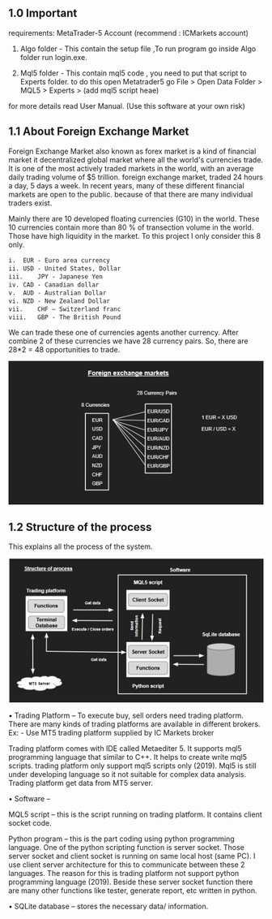 ## 1.0 Important

requirements: MetaTrader-5 Account (recommend : ICMarkets account)

1. Algo folder - This contain the setup file ,To run program go inside Algo folder run login.exe.

2. Mql5 folder - This contain mql5 code , you need to put that script to Experts folder. 
	  to do this open Metatrader5 go File > Open Data Folder > MQL5 > Experts > (add mql5 script heae)

for more details read User Manual. (Use this software at your own risk)


## 1.1 About Foreign Exchange Market

  Foreign Exchange Market also known as forex market is a kind of financial market it decentralized global market where all the world's currencies trade. It is one of the most actively traded markets in the world, with an average daily trading volume of $5 trillion. foreign exchange market, traded 24 hours a day, 5 days a week. In recent years, many of these different financial markets are open to the public. because of that there are many individual traders exist. 

  Mainly there are 10 developed floating currencies (G10) in the world. These 10 currencies contain more than 80 % of transection volume in the world. Those have high liquidity in the market. To this project I only consider this 8 only. 

    i.	EUR - Euro area currency
    ii.	USD - United States, Dollar
    iii.	JPY - Japanese Yen
    iv.	CAD - Canadian dollar
    v.	AUD - Australian Dollar
    vi.	NZD - New Zealand Dollar
    vii.	CHF – Switzerland franc
    viii.	GBP - The British Pound

  We can trade these one of currencies agents another currency. After combine 2 of these currencies we have 28 currency pairs.  So, there are 28*2 = 48 opportunities to trade. 

![](images/28_pairs.PNG)






## 1.2 Structure of the process

This explains all the process of the system.

![](images/structure_of_process.PNG)


•	Trading Platform – To execute buy, sell orders need trading platform. There are many kinds of trading platforms are available in different brokers. 
Ex: - Use MT5 trading platform supplied by IC Markets broker

Trading platform comes with IDE called Metaediter 5. It supports mql5 programming language that similar to C++. It helps to create write mql5 scripts. trading platform only support mql5 scripts only (2019). Mql5 is still under developing language so it not suitable for complex data analysis. Trading platform get data from MT5 server.


•	Software – 

MQL5 script – this is the script running on trading platform. It contains client socket code. 

Python program – this is the part coding using python programming language. One of the python scripting function is server socket.
Those server socket and client socket is running on same local host (same PC). I use client server architecture for this to communicate between these 2 languages. The reason for this is trading platform not support python programming language (2019). 
Beside these server socket function there are many other functions like tester, generate report, etc written in python. 

•	SQLite database – stores the necessary data/ information.








